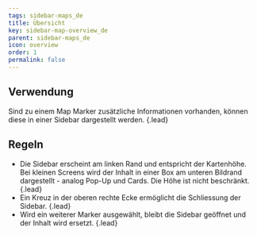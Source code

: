 ```yaml
---
tags: sidebar-maps_de
title: Übersicht
key: sidebar-map-overview_de
parent: sidebar-maps_de
icon: overview
order: 1
permalink: false  
---
```


## Verwendung
Sind zu einem Map Marker zusätzliche Informationen vorhanden, können diese in einer Sidebar dargestellt werden. {.lead} 

## Regeln 
- Die Sidebar erscheint am linken Rand und entspricht der Kartenhöhe. Bei kleinen Screens wird der Inhalt in einer Box am unteren Bildrand dargestellt - analog Pop-Up und Cards. Die Höhe ist nicht beschränkt. {.lead}
- Ein Kreuz in der oberen rechte Ecke ermöglicht die Schliessung der Sidebar. {.lead}
- Wird ein weiterer Marker ausgewählt, bleibt die Sidebar geöffnet und der Inhalt wird ersetzt. {.lead}